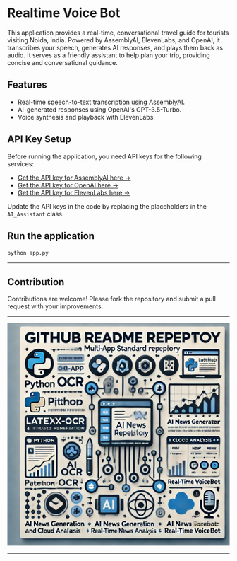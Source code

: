 # Realtime Voice Bot

This application provides a real-time, conversational travel guide for tourists visiting Noida, India. Powered by AssemblyAI, ElevenLabs, and OpenAI, it transcribes your speech, generates AI responses, and plays them back as audio. It serves as a friendly assistant to help plan your trip, providing concise and conversational guidance.


## Features
- Real-time speech-to-text transcription using AssemblyAI.
- AI-generated responses using OpenAI's GPT-3.5-Turbo.
- Voice synthesis and playback with ElevenLabs.

## API Key Setup
Before running the application, you need API keys for the following services:

- [Get the API key for AssemblyAI here →](https://www.assemblyai.com/dashboard/signup)
- [Get the API key for OpenAI here →](https://platform.openai.com/api-keys)
- [Get the API key for ElevenLabs here →](https://elevenlabs.io/app/sign-in)

Update the API keys in the code by replacing the placeholders in the `AI_Assistant` class.

## Run the application

```bash
python app.py
```
---


## Contribution
Contributions are welcome! Please fork the repository and submit a pull request with your improvements.


---
![Alt Text](./resources/image.png)

---

